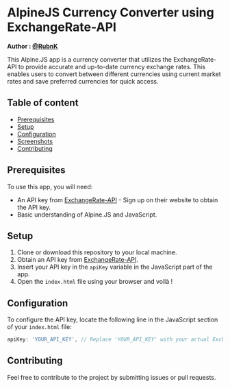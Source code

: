 # AlpineJS Currency Converter using ExchangeRate-API

**Author : [@RubnK](https://github.com/RubnK)**

This Alpine.JS app is a currency converter that utilizes the ExchangeRate-API to provide accurate and up-to-date currency exchange rates. This enables users to convert between different currencies using current market rates and save preferred currencies for quick access.

## Table of content

- [Prerequisites](#Prerequisites)
- [Setup](#Setup)
- [Configuration](#Configuration)
- [Screenshots](#Screenshots)
- [Contributing](#Contributing)

## Prerequisites
To use this app, you will need:
- An API key from [ExchangeRate-API](https://www.exchangerate-api.com/) - Sign up on their website to obtain the API key.
- Basic understanding of Alpine.JS and JavaScript.

## Setup
1. Clone or download this repository to your local machine.
2. Obtain an API key from [ExchangeRate-API](https://www.exchangerate-api.com/).
3. Insert your API key in the `apiKey` variable in the JavaScript part of the app.
4. Open the `index.html` file using your browser and voilà !

## Configuration
To configure the API key, locate the following line in the JavaScript section of your `index.html` file:

```javascript
apiKey: 'YOUR_API_KEY', // Replace 'YOUR_API_KEY' with your actual ExchangeRate-API key
```

## Contributing
Feel free to contribute to the project by submitting issues or pull requests.
